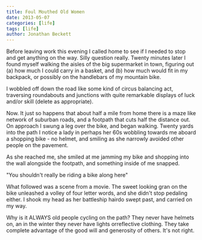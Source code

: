 ```yaml
---
title: Foul Mouthed Old Women
date: 2013-05-07
categories: [life]
tags: [life]
author: Jonathan Beckett
---
```


Before leaving work this evening I called home to see if I needed to stop and get anything on the way. Silly question really. Twenty minutes later I found myself walking the aisles of the big supermarket in town, figuring out (a) how much I could carry in a basket, and (b) how much would fit in my backpack, or possibly on the handlebars of my mountain bike.

I wobbled off down the road like some kind of circus balancing act, traversing roundabouts and junctions with quite remarkable displays of luck and/or skill (delete as appropriate).

Now. It just so happens that about half a mile from home there is a maze like network of suburban roads, and a footpath that cuts half the distance out. On approach I swung a leg over the bike, and began walking. Twenty yards into the path I notice a lady in perhaps her 60s wobbling towards me aboard a shopping bike - no helmet, and smiling as she narrowly avoided other people on the pavement.

As she reached me, she smiled at me jamming my bike and shopping into the wall alongside the footpath, and something inside of me snapped.

"You shouldn't really be riding a bike along here"

What followed was a scene from a movie. The sweet looking gran on the bike unleashed a volley of four letter words, and she didn't stop pedaling either. I shook my head as her battleship hairdo swept past, and carried on my way.

Why is it ALWAYS old people cycling on the path? They never have helmets on, an in the winter they never have lights orreflective clothing. They take complete advantage of the good will and generosity of others. It's not right.